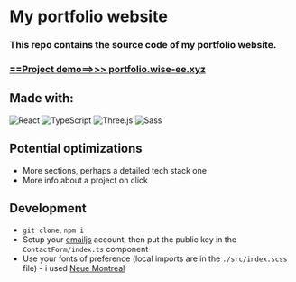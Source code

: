 # My portfolio website

### This repo contains the source code of my portfolio website.

### [==Project demo==>>> portfolio.wise-ee.xyz](wise-ee)

## Made with:

![React](https://img.shields.io/badge/React-4B4B4B?style=for-the-badge&logo=react&logoColor=61DAFB) ![TypeScript](https://img.shields.io/badge/TypeScript-007ACC?style=for-the-badge&logo=typescript&logoColor=white) ![Three.js](https://img.shields.io/badge/three.js-3776AB?style=for-the-badge&logo=three.js&logoColor=white) ![Sass](https://img.shields.io/badge/Sass-CC6699?style=for-the-badge&logo=sass&logoColor=white)

## Potential optimizations

- More sections, perhaps a detailed tech stack one
- More info about a project on click

## Development

- `git clone`, `npm i`
- Setup your [emailjs](https://www.emailjs.com/) account, then put the public key in the `ContactForm/index.ts` component
- Use your fonts of preference (local imports are in the `./src/index.scss` file) - i used [Neue Montreal](https://pangrampangram.com/products/neue-montreal)
